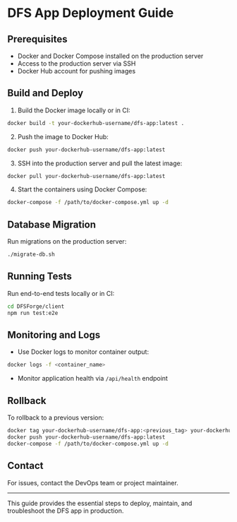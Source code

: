 # DFS App Deployment Guide

## Prerequisites

- Docker and Docker Compose installed on the production server
- Access to the production server via SSH
- Docker Hub account for pushing images

## Build and Deploy

1. Build the Docker image locally or in CI:

```bash
docker build -t your-dockerhub-username/dfs-app:latest .
```

2. Push the image to Docker Hub:

```bash
docker push your-dockerhub-username/dfs-app:latest
```

3. SSH into the production server and pull the latest image:

```bash
docker pull your-dockerhub-username/dfs-app:latest
```

4. Start the containers using Docker Compose:

```bash
docker-compose -f /path/to/docker-compose.yml up -d
```

## Database Migration

Run migrations on the production server:

```bash
./migrate-db.sh
```

## Running Tests

Run end-to-end tests locally or in CI:

```bash
cd DFSForge/client
npm run test:e2e
```

## Monitoring and Logs

- Use Docker logs to monitor container output:

```bash
docker logs -f <container_name>
```

- Monitor application health via `/api/health` endpoint

## Rollback

To rollback to a previous version:

```bash
docker tag your-dockerhub-username/dfs-app:<previous_tag> your-dockerhub-username/dfs-app:latest
docker push your-dockerhub-username/dfs-app:latest
docker-compose -f /path/to/docker-compose.yml up -d
```

## Contact

For issues, contact the DevOps team or project maintainer.

---

This guide provides the essential steps to deploy, maintain, and troubleshoot the DFS app in production.
